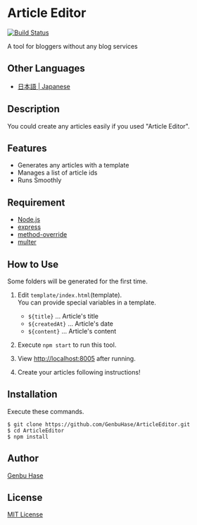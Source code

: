 # Article Editor

[![Build Status](https://travis-ci.org/GenbuHase/ArticleEditor.svg?branch=AE-1.1.0)](https://travis-ci.org/GenbuHase/ArticleEditor)

A tool for bloggers without any blog services

## Other Languages
* [日本語 | Japanese](/README[Japanese].md)

## Description
You could create any articles easily if you used "Article Editor".

## Features
* Generates any articles with a template
* Manages a list of article ids
* Runs Smoothly

## Requirement
* [Node.js](https://nodejs.org/)
* [express](https://npmjs.com/package/express)
* [method-override](https://npmjs.com/package/method-override)
* [multer](https://npmjs.com/package/multer)

## How to Use
Some folders will be generated for the first time.

1.	Edit `template/index.html`(template).<Br />
	You can provide special variables in a template.

	* `${title}` ... Article's title
	* `${createdAt}` ... Article's date
	* `${content}` ... Article's content
	
2.	Execute `npm start` to run this tool.
3.	View [http://localhost:8005](http://localhost:8005) after running.
4.	Create your articles following instructions!

## Installation
Execute these commands.

```
$ git clone https://github.com/GenbuHase/ArticleEditor.git
$ cd ArticleEditor
$ npm install
```

## Author
[Genbu Hase](https://github.com/GenbuHase)

## License
[MIT License](https://github.com/GenbuHase/ArticleEditor/blob/master/LICENSE)